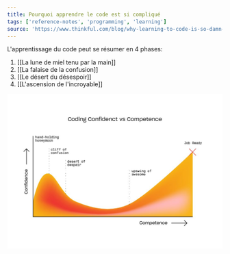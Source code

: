 ```yaml
---
title: Pourquoi apprendre le code est si compliqué
tags: ['reference-notes', 'programming', 'learning']
source: 'https://www.thinkful.com/blog/why-learning-to-code-is-so-damn-hard/'
---
```


L'apprentissage du code peut se résumer en 4 phases:
1. [[La lune de miel tenu par la main]]
2. [[La falaise de la confusion]]
3. [[Le désert du désespoir]]
4. [[L'ascension de l'incroyable]]

![les-4-phases](4phase.jpg)